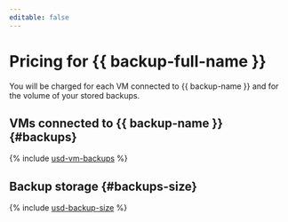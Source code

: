 ```yaml
---
editable: false
---
```


# Pricing for {{ backup-full-name }}

You will be charged for each VM connected to {{ backup-name }} and for the volume of your stored backups.

## VMs connected to {{ backup-name }} {#backups}





{% include [usd-vm-backups](../_pricing/backup/usd-vm-backups.md) %}



## Backup storage {#backups-size}





{% include [usd-backup-size](../_pricing/backup/usd-backup-size.md) %}

